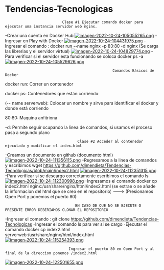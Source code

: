 # Tendencias-Tecnologicas
                              Clase #1 Ejecutar comando docker para ejecutar una instancia servidor web nginx.
-Crear una cuenta en Docker Hub
[![imagen-2022-10-24-105055265.png](https://i.postimg.cc/BQh0x72q/imagen-2022-10-24-105055265.png)](https://postimg.cc/zVR6NjdM)
-Ingresar en Play with Docker
[![imagen-2022-10-24-104431975.png](https://i.postimg.cc/gcB3Xmr4/imagen-2022-10-24-104431975.png)](https://postimg.cc/z3Ky4mCR)
-Ingresar el comando : docker run --name nginx -p 80:80 -d nginx 
(Se carga las librerias y el servidor virtual)
[![imagen-2022-10-24-104829774.png](https://i.postimg.cc/x8SGCP6H/imagen-2022-10-24-104829774.png)](https://postimg.cc/62Y4bCJ5)
-Para verificar si el servidor esta funcionando se coloca docker ps -a
[![imagen-2022-10-24-105529626.png](https://i.postimg.cc/YS0zy3nf/imagen-2022-10-24-105529626.png)](https://postimg.cc/67sZ8dNy)

                                                     Comandos Básicos de Docker 

docker run: Correr un contenedor

docker ps: Contenedores que están corriendo

(-- name serverweb): Colocar un nombre y sirve para identificar el docker y donde está corriendo

80:80: Maquina anfitriona

-d: Permite seguir ocupando la línea de comandos, si usamos el proceso pasa a segundo plano

                                     Clase #2 Acceder al contenedor ejecutado y modificar el index.html
-Creamos un documento en github (documento html)
[![imagen-2022-10-24-111356115.png](https://i.postimg.cc/zDkQHdg0/imagen-2022-10-24-111356115.png)](https://postimg.cc/bdsgK9Lt)
-Regresamos a la linea de comandos y escribimos wget https://github.com/dimendieta/Tendencias-Tecnologicas/blob/main/index2.html
[![imagen-2022-10-24-112351315.png](https://i.postimg.cc/ydTXrbhd/imagen-2022-10-24-112351315.png)](https://postimg.cc/G8Hy4z5w)
-Para verificar si se descargo correctamente escribimos el comando ls
[![imagen-2022-10-24-112300998.png](https://i.postimg.cc/T1V8SG7b/imagen-2022-10-24-112300998.png)](https://postimg.cc/Pv5FvGkf)
-Ingresamos el comando docker cp index2.html nginx:/usr/share/nginx/html/index2.html (se extrae o se añade la informacion del html que se creo en el repositorio) ---> (Presionamos Open Port y ponemos el puerto 80)

                                    EN CASO DE QUE NO SE EJECUTE O PRESENTE ERROR DEBERIAMOS CLONAR EL REPOSITORIO
-Ingresar el comando : git clone https://github.com/dimendieta/Tendencias-Tecnologicas
-Ingresar el comando ls para ver si se cargo
-Ejecutar el comando docker cp index2.html serverweb:/usr/share/nginx/html/index.html
[![imagen-2022-10-24-115254393.png](https://i.postimg.cc/bJ4Q7KCH/imagen-2022-10-24-115254393.png)](https://postimg.cc/FdgdcnQ7)
                                   
                                 Ingresar el puerto 80 en Open Port y al final de la direccion ponemos /index2.html 
[![imagen-2022-10-24-122501655.png](https://i.postimg.cc/SxtGhTKs/imagen-2022-10-24-122501655.png)](https://postimg.cc/yDcRhTc4)
                                   



